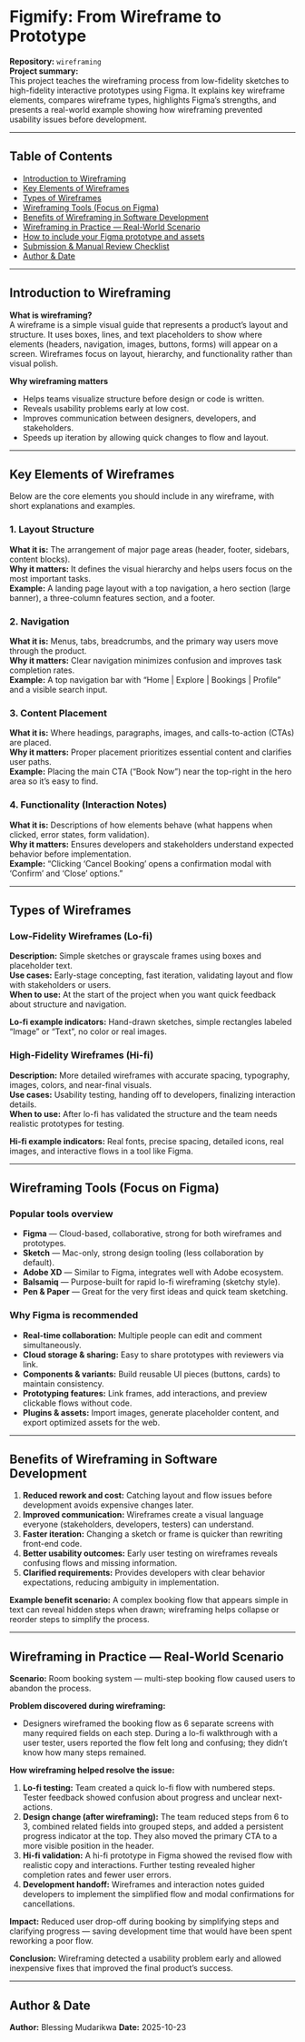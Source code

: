 # Figmify: From Wireframe to Prototype

**Repository:** `wireframing`  
**Project summary:**  
This project teaches the wireframing process from low-fidelity sketches to high-fidelity interactive prototypes using Figma. It explains key wireframe elements, compares wireframe types, highlights Figma’s strengths, and presents a real-world example showing how wireframing prevented usability issues before development.

---

## Table of Contents
- [Introduction to Wireframing](#introduction-to-wireframing)
- [Key Elements of Wireframes](#key-elements-of-wireframes)
- [Types of Wireframes](#types-of-wireframes)
- [Wireframing Tools (Focus on Figma)](#wireframing-tools-focus-on-figma)
- [Benefits of Wireframing in Software Development](#benefits-of-wireframing-in-software-development)
- [Wireframing in Practice — Real-World Scenario](#wireframing-in-practice---real-world-scenario)
- [How to include your Figma prototype and assets](#how-to-include-your-figma-prototype-and-assets)
- [Submission & Manual Review Checklist](#submission--manual-review-checklist)
- [Author & Date](#author--date)

---

## Introduction to Wireframing
**What is wireframing?**  
A wireframe is a simple visual guide that represents a product’s layout and structure. It uses boxes, lines, and text placeholders to show where elements (headers, navigation, images, buttons, forms) will appear on a screen. Wireframes focus on layout, hierarchy, and functionality rather than visual polish.

**Why wireframing matters**  
- Helps teams visualize structure before design or code is written.  
- Reveals usability problems early at low cost.  
- Improves communication between designers, developers, and stakeholders.  
- Speeds up iteration by allowing quick changes to flow and layout.

---

## Key Elements of Wireframes
Below are the core elements you should include in any wireframe, with short explanations and examples.

### 1. Layout Structure
**What it is:** The arrangement of major page areas (header, footer, sidebars, content blocks).  
**Why it matters:** It defines the visual hierarchy and helps users focus on the most important tasks.  
**Example:** A landing page layout with a top navigation, a hero section (large banner), a three-column features section, and a footer.

### 2. Navigation
**What it is:** Menus, tabs, breadcrumbs, and the primary way users move through the product.  
**Why it matters:** Clear navigation minimizes confusion and improves task completion rates.  
**Example:** A top navigation bar with “Home | Explore | Bookings | Profile” and a visible search input.

### 3. Content Placement
**What it is:** Where headings, paragraphs, images, and calls-to-action (CTAs) are placed.  
**Why it matters:** Proper placement prioritizes essential content and clarifies user paths.  
**Example:** Placing the main CTA (“Book Now”) near the top-right in the hero area so it’s easy to find.

### 4. Functionality (Interaction Notes)
**What it is:** Descriptions of how elements behave (what happens when clicked, error states, form validation).  
**Why it matters:** Ensures developers and stakeholders understand expected behavior before implementation.  
**Example:** “Clicking ‘Cancel Booking’ opens a confirmation modal with ‘Confirm’ and ‘Close’ options.”

---

## Types of Wireframes
### Low-Fidelity Wireframes (Lo-fi)
**Description:** Simple sketches or grayscale frames using boxes and placeholder text.  
**Use cases:** Early-stage concepting, fast iteration, validating layout and flow with stakeholders or users.  
**When to use:** At the start of the project when you want quick feedback about structure and navigation.

**Lo-fi example indicators:** Hand-drawn sketches, simple rectangles labeled “Image” or “Text”, no color or real images.

### High-Fidelity Wireframes (Hi-fi)
**Description:** More detailed wireframes with accurate spacing, typography, images, colors, and near-final visuals.  
**Use cases:** Usability testing, handing off to developers, finalizing interaction details.  
**When to use:** After lo-fi has validated the structure and the team needs realistic prototypes for testing.

**Hi-fi example indicators:** Real fonts, precise spacing, detailed icons, real images, and interactive flows in a tool like Figma.

---

## Wireframing Tools (Focus on Figma)
### Popular tools overview
- **Figma** — Cloud-based, collaborative, strong for both wireframes and prototypes.  
- **Sketch** — Mac-only, strong design tooling (less collaboration by default).  
- **Adobe XD** — Similar to Figma, integrates well with Adobe ecosystem.  
- **Balsamiq** — Purpose-built for rapid lo-fi wireframing (sketchy style).  
- **Pen & Paper** — Great for the very first ideas and quick team sketching.

### Why Figma is recommended
- **Real-time collaboration:** Multiple people can edit and comment simultaneously.  
- **Cloud storage & sharing:** Easy to share prototypes with reviewers via link.  
- **Components & variants:** Build reusable UI pieces (buttons, cards) to maintain consistency.  
- **Prototyping features:** Link frames, add interactions, and preview clickable flows without code.  
- **Plugins & assets:** Import images, generate placeholder content, and export optimized assets for the web.

---

## Benefits of Wireframing in Software Development
1. **Reduced rework and cost:** Catching layout and flow issues before development avoids expensive changes later.  
2. **Improved communication:** Wireframes create a visual language everyone (stakeholders, developers, testers) can understand.  
3. **Faster iteration:** Changing a sketch or frame is quicker than rewriting front-end code.  
4. **Better usability outcomes:** Early user testing on wireframes reveals confusing flows and missing information.  
5. **Clarified requirements:** Provides developers with clear behavior expectations, reducing ambiguity in implementation.

**Example benefit scenario:** A complex booking flow that appears simple in text can reveal hidden steps when drawn; wireframing helps collapse or reorder steps to simplify the process.

---

## Wireframing in Practice — Real-World Scenario
**Scenario:** Room booking system — multi-step booking flow caused users to abandon the process.

**Problem discovered during wireframing:**  
- Designers wireframed the booking flow as 6 separate screens with many required fields on each step. During a lo-fi walkthrough with a user tester, users reported the flow felt long and confusing; they didn’t know how many steps remained.

**How wireframing helped resolve the issue:**  
1. **Lo-fi testing:** Team created a quick lo-fi flow with numbered steps. Tester feedback showed confusion about progress and unclear next-actions.  
2. **Design change (after wireframing):** The team reduced steps from 6 to 3, combined related fields into grouped steps, and added a persistent progress indicator at the top. They also moved the primary CTA to a more visible position in the header.  
3. **Hi-fi validation:** A hi-fi prototype in Figma showed the revised flow with realistic copy and interactions. Further testing revealed higher completion rates and fewer user errors.  
4. **Development handoff:** Wireframes and interaction notes guided developers to implement the simplified flow and modal confirmations for cancellations.

**Impact:** Reduced user drop-off during booking by simplifying steps and clarifying progress — saving development time that would have been spent reworking a poor flow.

**Conclusion:** Wireframing detected a usability problem early and allowed inexpensive fixes that improved the final product’s success.

---
## Author & Date
**Author:** Blessing Mudarikwa 
**Date:** 2025-10-23




